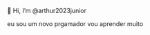  👋 Hi, I’m @arthur2023junior
<!---
arthur2023junior/arthur2023junior is a ✨ special ✨ repository because its `README.md` (this file) appears on your GitHub profile.
You can click the Preview link to take a look at your changes.
---> eu sou um novo prgamador  vou aprender muito

